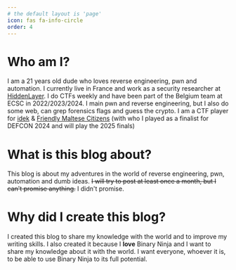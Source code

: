 ```yaml
---
# the default layout is 'page'
icon: fas fa-info-circle
order: 4
---
```


# Who am I?
I am a 21 years old dude who loves reverse engineering, pwn and automation. I currently live in France and work as a security researcher at [HiddenLayer](https://hiddenlayer.com/).
I do CTFs weekly and have been part of the Belgium team at ECSC in 2022/2023/2024. I main pwn and reverse engineering, but I also do some web, can grep forensics flags and guess the crypto.
I am a CTF player for [idek](https://www.idek.team/) & [Friendly Maltese Citizens](https://ctf.mt/) (with who I played as a finalist for DEFCON 2024 and will play the 2025 finals)

# What is this blog about?
This blog is about my adventures in the world of reverse engineering, pwn, automation and dumb ideas.
~~I will try to post at least once a month, but I can't promise anything.~~ I didn't promise.

# Why did I create this blog?
I created this blog to share my knowledge with the world and to improve my writing skills.
I also created it because I **love** Binary Ninja and I want to share my knowledge about it with the world. I want everyone, whoever it is, to be able to use Binary Ninja to its full potential. 

